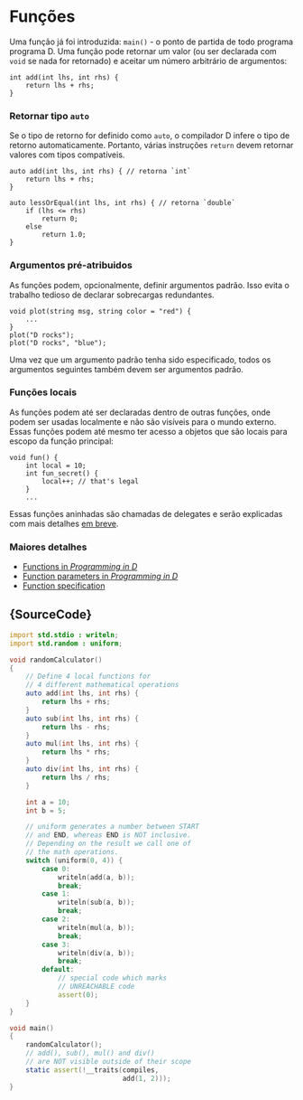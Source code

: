 # Funções

Uma função já foi introduzida: `main()` - o ponto de partida de todo programa
programa D. Uma função pode retornar um valor (ou ser declarada com `void`
se nada for retornado) e aceitar um número arbitrário de argumentos:

    int add(int lhs, int rhs) {
        return lhs + rhs;
    }

### Retornar tipo `auto`

Se o tipo de retorno for definido como `auto`, o compilador D infere o tipo de retorno
automaticamente. Portanto, várias instruções `return` devem retornar valores com
tipos compatíveis.

    auto add(int lhs, int rhs) { // retorna `int`
        return lhs + rhs;
    }

    auto lessOrEqual(int lhs, int rhs) { // retorna `double`
        if (lhs <= rhs)
            return 0;
        else
            return 1.0;
    }

### Argumentos pré-atribuidos

As funções podem, opcionalmente, definir argumentos padrão.
Isso evita o trabalho tedioso de declarar sobrecargas redundantes.

    void plot(string msg, string color = "red") {
        ...
    }
    plot("D rocks");
    plot("D rocks", "blue");

Uma vez que um argumento padrão tenha sido especificado, todos os argumentos seguintes
também devem ser argumentos padrão.

### Funções locais

As funções podem até ser declaradas dentro de outras funções, onde podem ser
usadas localmente e não são visíveis para o mundo externo.
Essas funções podem até mesmo ter acesso a objetos que são locais para
escopo da função principal:

    void fun() {
        int local = 10;
        int fun_secret() {
            local++; // that's legal
        }
        ...

Essas funções aninhadas são chamadas de delegates e serão explicadas com mais detalhes
[em breve](basics/delegates).

### Maiores detalhes

- [Functions in _Programming in D_](http://ddili.org/ders/d.en/functions.html)
- [Function parameters in _Programming in D_](http://ddili.org/ders/d.en/function_parameters.html)
- [Function specification](https://dlang.org/spec/function.html)

## {SourceCode}

```d
import std.stdio : writeln;
import std.random : uniform;

void randomCalculator()
{
    // Define 4 local functions for
    // 4 different mathematical operations
    auto add(int lhs, int rhs) {
        return lhs + rhs;
    }
    auto sub(int lhs, int rhs) {
        return lhs - rhs;
    }
    auto mul(int lhs, int rhs) {
        return lhs * rhs;
    }
    auto div(int lhs, int rhs) {
        return lhs / rhs;
    }

    int a = 10;
    int b = 5;

    // uniform generates a number between START
    // and END, whereas END is NOT inclusive.
    // Depending on the result we call one of
    // the math operations.
    switch (uniform(0, 4)) {
        case 0:
            writeln(add(a, b));
            break;
        case 1:
            writeln(sub(a, b));
            break;
        case 2:
            writeln(mul(a, b));
            break;
        case 3:
            writeln(div(a, b));
            break;
        default:
            // special code which marks
            // UNREACHABLE code
            assert(0);
    }
}

void main()
{
    randomCalculator();
    // add(), sub(), mul() and div()
    // are NOT visible outside of their scope
    static assert(!__traits(compiles,
                            add(1, 2)));
}

```
